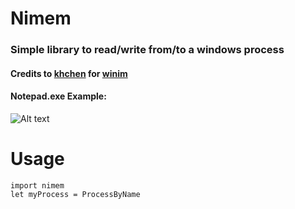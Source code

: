 # Nimem
### Simple library to read/write from/to a windows process
#### Credits to [khchen](https://github.com/khchen/winim) for [winim](https://github.com/khchen/winim)
#### Notepad.exe Example:
![Alt text](https://s7.gifyu.com/images/tkwnvblAXx.gif)

# Usage
```
import nimem
let myProcess = ProcessByName
```